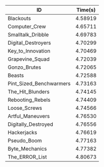 |ID|Time(s)|
|-|-|
|Blackouts|4.58919|
|Computer_Crew|4.65711|
|Smalltalk_Dribble|4.69783|
|Digital_Destroyers|4.70299|
|Key_to_Innovation|4.70469|
|Grapevine_Squad|4.72039|
|Gonzo_Brutes|4.72065|
|Beasts|4.72588|
|Pint_Sized_Benchwarmers|4.73163|
|The_Hit_Blunders|4.74145|
|Rebooting_Rebels|4.74409|
|Loose_Screws|4.74566|
|Artful_Maneuvers|4.76530|
|Digitally_Destroyed|4.76556|
|Hackerjacks|4.76619|
|Pseudo_Boom|4.77163|
|Byte_Mechanics|4.77382|
|The_ERROR_List|4.80673|
